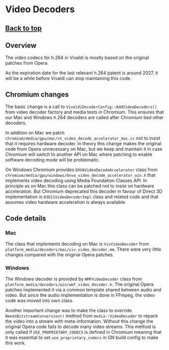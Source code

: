 # Video Decoders

## [**Back to top**](../README.md)

## Overview

The video codecs for h.264 in Vivaldi is mostly based on the original
patches from Opera.

As the expiration date for the last relevant h.264 patent is around
2027, it will be a while before Vivaldi can stop maintaining this code.

## Chromium changes

The basic change is a call to `VivaldiDecoderConfig::AddVideoDecoders()`
from video decoder factory and media tests in Chromium. This ensures
that our Mac and Windows h.264 decoders are called after Chromium tied
other decoders.

In addition on Mac we patch
`chromium/media/gpu/mac/vt_video_decode_accelerator_mac.cc` not to
insist that it requires hardware decoder. In theory this change makes
the original code from Opera unnecessary on Mac, but we keep and
maintain it in case Chromium will switch to another API on Mac where
patching to enable software decoding mode will be problematic.

On Windows Chromium provides `DXVAVideoDecodeAccelerator` class from
`chromium/media/gpu/windows/dxva_video_decode_accelerator_win.h` that
implements video decoding using Media Foundation Classes API. In
principle as on Mac this class can be patched not to insist on hardware
acceleration. But Chromium deprecated this decoder in favour of Direct
3D implementation in `D3D11VideoDecoderImpl` class and related code and
that assumes video hardware acceleration is always available.

## Code details

### Mac

The class that implements decoding on Mac is `VivVideoDecoder` from
`platform_media/decoders/mac/viv_video_decoder.mm`. There were very
little changes compared with the original Opera patches.

### Windows

The Windows decoder is provided by `WMFVideoDecoder` class from
`platform_media/decoders/win/wmf_video_decoder.h`. The original Opera
patches implemented it via a common template shared between audio and
video. But since the audio implementation is done in FFmpeg, the video
code was moved into own class.

Another important change was to make the class to override
`NeedsBitstreamConversion()` method from `media::VideoDecoder` to repack
the video into a stream with meta-information. Without this change the
original Opera code fails to decode many video streams. This method is
only called if `USE_PROPRIETARY_CODECS` is defined in Chromium meaning
that it was essential to set `use_proprietary_codecs` in GN build config
to make this work.